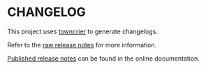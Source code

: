 # CHANGELOG

This project uses [towncrier](https://towncrier.readthedocs.io/) to generate changelogs.

Refer to the [raw release notes](doc/source/changelog.rst) for more information.

[Published release notes](https://geometry.docs.pyansys.com/version/stable/changelog.html) can be found in the online documentation.
